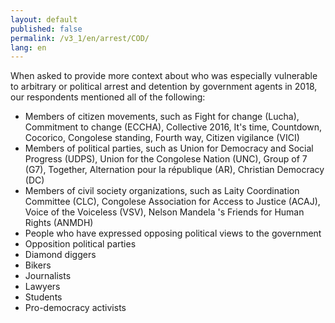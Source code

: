 ```yaml
---
layout: default
published: false
permalink: /v3_1/en/arrest/COD/
lang: en
---
```


When asked to provide more context about who was especially vulnerable to arbitrary or political arrest and detention by government agents in 2018, our respondents mentioned all of the following:
-	Members of citizen movements, such as Fight for change (Lucha), Commitment to change (ECCHA), Collective 2016, It's time, Countdown, Cocorico, Congolese standing, Fourth way, Citizen vigilance (VICI)
-	Members of political parties, such as Union for Democracy and Social Progress (UDPS), Union for the Congolese Nation (UNC), Group of 7 (G7), Together, Alternation pour la république (AR), Christian Democracy (DC)
-	Members of civil society organizations, such as Laity Coordination Committee (CLC), Congolese Association for Access to Justice (ACAJ), Voice of the Voiceless (VSV), Nelson Mandela 's Friends for Human Rights (ANMDH)
-	People who have expressed opposing political views to the government
-	Opposition political parties
-	Diamond diggers
-	Bikers
-	Journalists
-	Lawyers
-	Students
-	Pro-democracy activists

